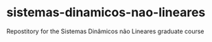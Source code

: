# sistemas-dinamicos-nao-lineares

Repostitory for the Sistemas Dinâmicos não Lineares graduate course